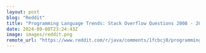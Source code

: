 ```yaml
---
layout: post
blog: "Reddit"
title: "Programming Language Trends: Stack Overflow Questions 2008 - 2024"
date: 2024-09-08T23:24:43Z
image: images/reddit.png
remote_url: "https://www.reddit.com/r/java/comments/1fcbcj0/programming_language_trends_stack_overflow/"
---
```

